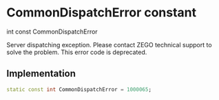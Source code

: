 


# CommonDispatchError constant







int const CommonDispatchError
  




<p>Server dispatching exception. Please contact ZEGO technical support to solve the problem. This error code is deprecated.</p>



## Implementation

```dart
static const int CommonDispatchError = 1000065;
```







